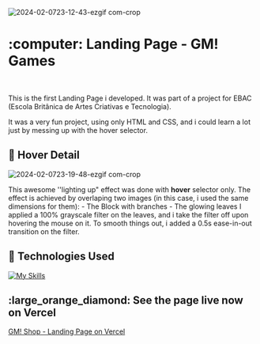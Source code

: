 <!--Title Image-->
![2024-02-0723-12-43-ezgif com-crop](https://github.com/jeanjusten/site_gm_shop/assets/156855412/74c7abf0-5907-4cf0-8c4c-9eb25f57796a)
<h1>:computer: Landing Page - GM! Games</h1>
<br>

  <p>
  This is the first Landing Page i developed. It was part of a project for EBAC (Escola Britânica de Artes Criativas e Tecnologia).
  </p>
  <p>
  It was a very fun project, using only HTML and CSS, and i could learn a lot just by messing up with the hover selector.
  </p>


<!--Details-->
**<h2>:large_orange_diamond: Hover Detail </h2>**
![2024-02-0723-19-48-ezgif com-crop](https://github.com/jeanjusten/site_gm_shop/assets/156855412/e22adc96-f43a-4e1b-a6b2-35affb9e7b95)
<p>
  This awesome ''lighting up" effect was done with <strong>hover</strong> selector only.
  The effect is achieved by overlaping two images (in this case, i used the same dimensions for them):
  - The Block with branches
  - The glowing leaves
  I applied a 100% grayscale filter on the leaves, and i take the filter off upon hovering the mouse on it. 
  To smooth things out, i added a 0.5s ease-in-out transition on the filter.
</p>


<!--Technologies used-->
**<h2>:large_orange_diamond: Technologies Used</h2>**
[![My Skills](https://skillicons.dev/icons?i=html,css)](https://skillicons.dev)



<h2>:large_orange_diamond: See the page live now on Vercel</h2>
<a href="https://site-gm-shop.vercel.app/" alt="See the page live on Vercel now">GM! Shop - Landing Page on Vercel</a>
